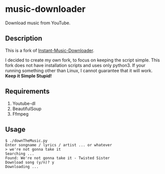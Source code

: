 # music-downloader
Download music from YouTube.

## Description
This is a fork of [Instant-Music-Downloader](https://github.com/yask123/Instant-Music-Downloader).

I decided to create my own fork, to focus on keeping the script simple.
This fork does not have installation scripts and uses only python3. If your running something other than Linux, I cannot guarantee that it will work.
**Keep it Simple Stupid!**

## Requirements
1. Youtube-dl
2. BeautifulSoup
3. Ffmpeg

## Usage

```shell
$ ./downTheMusic.py
Enter songname / lyrics / artist ... or whatever
> we're not gonna take it
Searching ...
Found: We're not gonna take it - Twisted Sister
Download song (y/n)? y
Downloading ...
```



